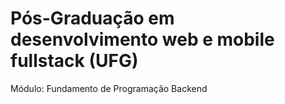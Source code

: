 # Pós-Graduação em desenvolvimento web e mobile fullstack (UFG)

Módulo: Fundamento de Programação Backend
